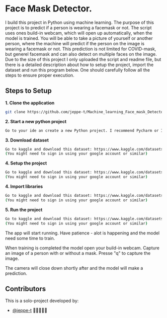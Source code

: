 # Face Mask Detector.

I build this project in Python using machine learning. The purpose of this project is to predict if a person is wearing a facemask or not. The script uses ones build-in webcam, which will open up automatically, when the model is trained. You will be able to take a picture of yourself or another person, where the machine will predict if the person on the image is wearing a facemask or not. This prediction is not limited for COVID-mask, but generel facemask and can also detect on multiple faces on the image. Due to the size of this project I only uploaded the script and readme file, but there is a detailed description about how to setup the project, import the dataset and run this program below. One should carefully follow all the steps to ensure proper execution. 

## Steps to Setup

**1. Clone the application**

```bash
git clone https://github.com/jeppe-t/Machine_learning_Face_mask_Detector.git
```

**2. Start a new python project**
```bash
Go to your ide an create a new Python project. I recommend Pycharm or IntelliJ for this.
```

**3. Download dataset**

```bash
Go to kaggle and download this dataset: https://www.kaggle.com/datasets/wobotintelligence/face-mask-detection-dataset
(You might need to sign in using your google account or similar)
```

**4. Setup the project**

```bash
Go to kaggle and download this dataset: https://www.kaggle.com/datasets/wobotintelligence/face-mask-detection-dataset
(You might need to sign in using your google account or similar)
```

**4. Import libraries**

```bash
Go to kaggle and download this dataset: https://www.kaggle.com/datasets/wobotintelligence/face-mask-detection-dataset
(You might need to sign in using your google account or similar)
```

**5. Run the project**

```bash
Go to kaggle and download this dataset: https://www.kaggle.com/datasets/wobotintelligence/face-mask-detection-dataset
(You might need to sign in using your google account or similar)
```

The app will start running. Have patience - alot is happening and the model need some time to train.

When training is completed the model open your build-in webcam. 
Capture an image of a person with or without a mask.
Presse "q" to capture the image.

The camera will close down shortly after and the model will make a prediction.
  
## Contributors

This is a solo-project developed by:

* [@jeppe-t](https://github.com/jeppe-t) 👊🏻👨🏻‍💻
